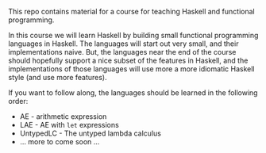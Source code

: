 This repo contains material for a course for teaching Haskell and functional programming.

In this course we will learn Haskell by building small functional programming languages in Haskell. The languages will start out very small, and their implementations naive. But, the languages near the end of the course should hopefully support a nice subset of the features in Haskell, and the implementations of those languages will use more a more idiomatic Haskell style (and use more features).

If you want to follow along, the languages should be learned in the following order:

  * AE  - arithmetic expression
  * LAE - AE with `let` expressions
  * UntypedLC - The untyped lambda calculus
  * ... more to come soon ...
